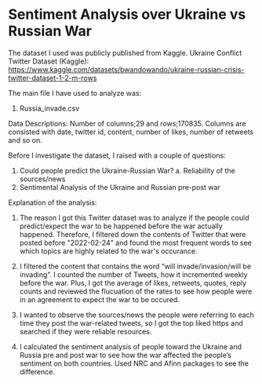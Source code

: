 # Sentiment Analysis over Ukraine vs Russian War

The dataset I used was publicly published from Kaggle. 
Ukraine Conflict Twitter Dataset (Kaggle):
https://www.kaggle.com/datasets/bwandowando/ukraine-russian-crisis-twitter-dataset-1-2-m-rows

The main file I have used to analyze was: 
1. Russia_invade.csv

Data Descriptions:
Number of columns;29 and rows;170835. 
Columns are consisted with date, twitter id, content, number of likes, number of retweets and so on.

Before I investigate the dataset, I raised with a couple of questions:
1.	Could people predict the Ukraine-Russian War?
a.	Reliability of the sources/news
2.	Sentimental Analysis of the Ukraine and Russian pre-post war

Explanation of the analysis:
1. The reason I got this Twitter dataset was to analyze if the people could predict/expect the war to be happened before the war actually happened. Therefore, I filtered down the contents of Twitter that were posted before "2022-02-24" and found the most frequent words to see which topics are highly related to the war's occurance.
 
2. I filtered the content that contains the word “will invade/invasion/will be invading”. I counted the number of Tweets, how it incremented weekly before the war. Plus, I got the average of likes, retweets, quotes, reply counts and reviewed the flucuation of the rates to see how people were in an agreement to expect the war to be occured. 

3. I wanted to observe the sources/news the people were referring to each time they post the war-related tweets, so I got the top liked https and searched if they were reliable resources.

4. I calculated the sentiment analysis of people toward the Ukraine and Russia pre and post war to see how the war affected the people’s sentiment on both countries. Used NRC and Afinn packages to see the difference. 
